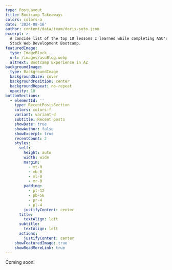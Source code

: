 ```yaml
---
type: PostLayout
title: Bootcamp Takeaways
colors: colors-a
date: '2024-08-16'
author: content/data/team/doris-soto.json
excerpt: >-
  A concise list of the top 10 lessons I learned while completing ASU's Full
  Stack Web Development Bootcamp.
featuredImage:
  type: ImageBlock
  url: /images/asuBlog.webp
  altText: Bootcamp Experience in AZ
backgroundImage:
  type: BackgroundImage
  backgroundSize: cover
  backgroundPosition: center
  backgroundRepeat: no-repeat
  opacity: 10
bottomSections:
  - elementId: ''
    type: RecentPostsSection
    colors: colors-f
    variant: variant-d
    subtitle: Recent posts
    showDate: true
    showAuthor: false
    showExcerpt: true
    recentCount: 2
    styles:
      self:
        height: auto
        width: wide
        margin:
          - mt-0
          - mb-0
          - ml-0
          - mr-0
        padding:
          - pt-12
          - pb-56
          - pr-4
          - pl-4
        justifyContent: center
      title:
        textAlign: left
      subtitle:
        textAlign: left
      actions:
        justifyContent: center
    showFeaturedImage: true
    showReadMoreLink: true
---
```

Coming soon!
